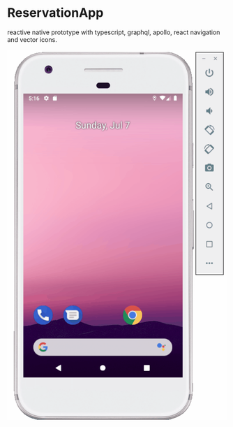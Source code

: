 # ReservationApp

reactive native prototype with typescript, graphql, apollo, react navigation and vector icons.

![image](https://github.com/aurlian/ReservationApp/blob/master/assets/reservations.gif)
